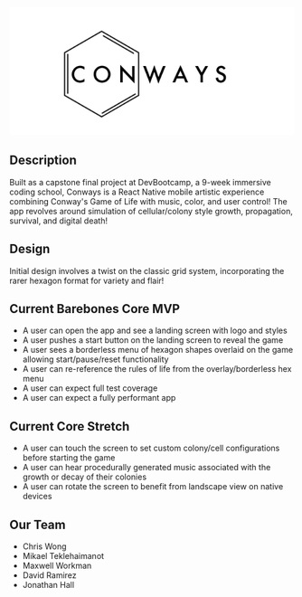 ![Conways](https://github.com/Chris-Wong-1/Conways/raw/development/ConwaysPlainLogoChem.png)
## Description
Built as a capstone final project at DevBootcamp, a 9-week immersive coding school, Conways is a React Native mobile artistic experience combining Conway's Game of Life with music, color, and user control! The app revolves around simulation of cellular/colony style growth, propagation, survival, and digital death!

## Design
Initial design involves a twist on the classic grid system, incorporating the rarer hexagon format for variety and flair!

## Current Barebones Core MVP
- A user can open the app and see a landing screen with logo and styles
- A user pushes a start button on the landing screen to reveal the game
- A user sees a borderless menu of hexagon shapes overlaid on the game allowing start/pause/reset functionality
- A user can re-reference the rules of life from the overlay/borderless hex menu
- A user can expect full test coverage
- A user can expect a fully performant app

## Current Core Stretch
- A user can touch the screen to set custom colony/cell configurations before starting the game
- A user can hear procedurally generated music associated with the growth or decay of their colonies
- A user can rotate the screen to benefit from landscape view on native devices

## Our Team
- Chris Wong
- Mikael Teklehaimanot
- Maxwell Workman
- David Ramirez
- Jonathan Hall
